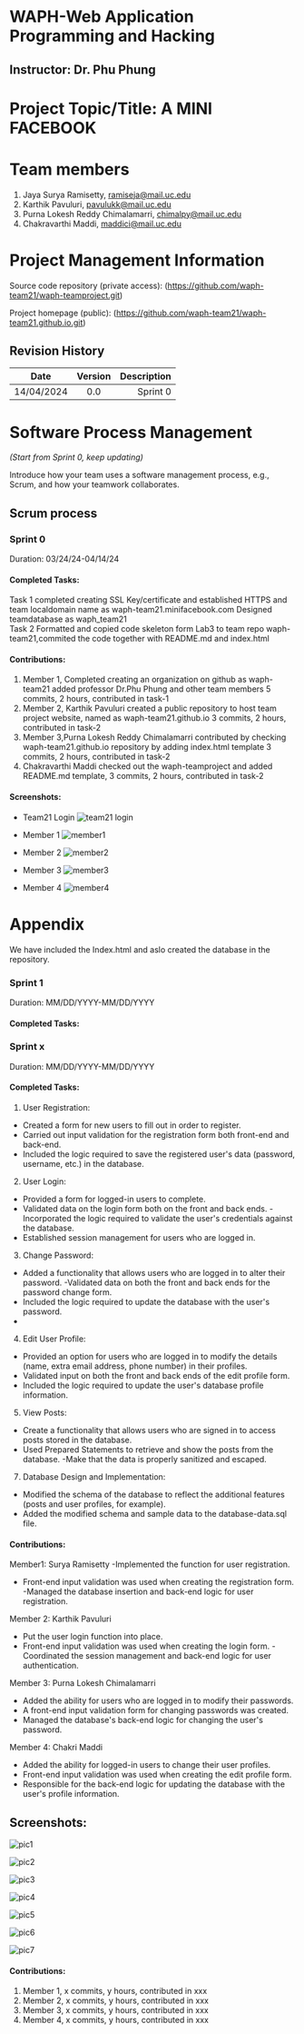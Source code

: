 
# WAPH-Web Application Programming and Hacking

## Instructor: Dr. Phu Phung

# Project Topic/Title: A MINI FACEBOOK

# Team members

1. Jaya Surya Ramisetty, ramiseja@mail.uc.edu
2. Karthik Pavuluri, pavulukk@mail.uc.edu
3. Purna Lokesh Reddy Chimalamarri, chimalpy@mail.uc.edu
4. Chakravarthi Maddi, maddici@mail.uc.edu

# Project Management Information

Source code repository (private access): (https://github.com/waph-team21/waph-teamproject.git)

Project homepage (public): (https://github.com/waph-team21/waph-team21.github.io.git)

## Revision History

| Date       |   Version     |  Description |
|------------|:-------------:|-------------:|
| 14/04/2024 |  0.0          | Sprint 0  |





# Software Process Management

_(Start from Sprint 0, keep updating)_

Introduce how your team uses a software management process, e.g., Scrum, and how your teamwork collaborates.

## Scrum process

### Sprint 0

Duration: 03/24/24-04/14/24

#### Completed Tasks: 

Task 1
completed creating SSL Key/certificate and established HTTPS and team localdomain name as waph-team21.minifacebook.com
Designed teamdatabase as waph_team21  
Task 2
Formatted and copied code skeleton form Lab3 to team repo waph-team21,commited the code together with README.md and index.html

#### Contributions: 

1. Member 1,  Completed creating an organization on github as waph-team21 added professor Dr.Phu Phung and other team members 5 commits, 2 hours, contributed in task-1
2. Member 2, Karthik Pavuluri created a public repository to host team project website, named as waph-team21.github.io 3 commits, 2 hours, contributed in task-2
3. Member 3,Purna Lokesh Reddy Chimalamarri contributed by checking waph-team21.github.io repository by adding index.html template 3 commits, 2 hours, contributed in task-2
4. Chakravarthi Maddi checked out the waph-teamproject and added README.md template, 3 commits, 2 hours, contributed in task-2

#### Screenshots:
- Team21 Login
![team21 login](images/team21login.png)

- Member 1
![member1](images/suryaindexhtml.png)

- Member 2
![member2](images/karthikindex.png)

- Member 3
![member3](images/lokeshtesthtml.png)

- Member 4
![member4](images/maddici-index.png)

# Appendix

We have included the Index.html and aslo created the database in the repository.

### Sprint 1

Duration: MM/DD/YYYY-MM/DD/YYYY

#### Completed Tasks: 

### Sprint x

Duration: MM/DD/YYYY-MM/DD/YYYY

#### Completed Tasks: 
1. User Registration: 
- Created a form for new users to fill out in order to register.
- Carried out input validation for the registration form both front-end and back-end.
- Included the logic required to save the registered user's data (password, username, etc.) in the database.

2. User Login: 
- Provided a form for logged-in users to complete.
- Validated data on the login form both on the front and back ends.
-Incorporated the logic required to validate the user's credentials against the database.
- Established session management for users who are logged in.

3. Change Password:
- Added a functionality that allows users who are logged in to alter their password.
-Validated data on both the front and back ends for the password change form.
- Included the logic required to update the database with the user's password.
- 
4. Edit User Profile: 
- Provided an option for users who are logged in to modify the details (name, extra email address, phone number) in their profiles.
- Validated input on both the front and back ends of the edit profile form.
- Included the logic required to update the user's database profile information.

5. View Posts:
- Create a functionality that allows users who are signed in to access posts stored in the database.
- Used Prepared Statements to retrieve and show the posts from the database.
-Make that the data is properly sanitized and escaped.

7. Database Design and Implementation: 
- Modified the schema of the database to reflect the additional features (posts and user profiles, for example).
- Added the modified schema and sample data to the database-data.sql file.





  
#### Contributions: 

Member1: Surya Ramisetty
-Implemented the function for user registration.
- Front-end input validation was used when creating the registration form.
-Managed the database insertion and back-end logic for user registration.

Member 2: Karthik Pavuluri
- Put the user login function into place.
- Front-end input validation was used when creating the login form.
-Coordinated the session management and back-end logic for user authentication.

Member 3: Purna Lokesh  Chimalamarri
- Added the ability for users who are logged in to modify their passwords.
- A front-end input validation form for changing passwords was created.
- Managed the database's back-end logic for changing the user's password.

Member 4: Chakri Maddi
- Added the ability for logged-in users to change their user profiles.
- Front-end input validation was used when creating the edit profile form.
- Responsible for the back-end logic for updating the database with the user's profile information.

## Screenshots:
![pic1](images/newuserlogin.png)

![pic2](images/newuserdetailsupdatealert.png)

![pic3](images/newuserregistration.png)

![pic4](images/postsfromdatabase.png)


![pic5](images/newuserlogin.png)


![pic6](images/databaseafterupdaing.png)

![pic7](images/teamdatabasesampleworking.png)



#### Contributions: 

1. Member 1, x commits, y hours, contributed in xxx
2. Member 2, x commits, y hours, contributed in xxx
3. Member 3, x commits, y hours, contributed in xxx
4. Member 4, x commits, y hours, contributed in xxx
